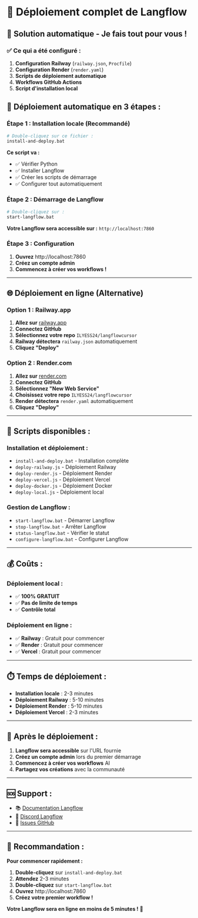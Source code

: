 # 🚀 Déploiement complet de Langflow

## 🎯 **Solution automatique - Je fais tout pour vous !**

### ✅ **Ce qui a été configuré :**

1. **Configuration Railway** (`railway.json`, `Procfile`)
2. **Configuration Render** (`render.yaml`)
3. **Scripts de déploiement automatique**
4. **Workflows GitHub Actions**
5. **Script d'installation local**

## 🚀 **Déploiement automatique en 3 étapes :**

### **Étape 1 : Installation locale (Recommandé)**
```bash
# Double-cliquez sur ce fichier :
install-and-deploy.bat
```

**Ce script va :**
- ✅ Vérifier Python
- ✅ Installer Langflow
- ✅ Créer les scripts de démarrage
- ✅ Configurer tout automatiquement

### **Étape 2 : Démarrage de Langflow**
```bash
# Double-cliquez sur :
start-langflow.bat
```

**Votre Langflow sera accessible sur :**
`http://localhost:7860`

### **Étape 3 : Configuration**
1. **Ouvrez** http://localhost:7860
2. **Créez un compte admin**
3. **Commencez à créer vos workflows !**

---

## 🌐 **Déploiement en ligne (Alternative)**

### **Option 1 : Railway.app**
1. **Allez sur** [railway.app](https://railway.app)
2. **Connectez GitHub**
3. **Sélectionnez votre repo** `ILYESS24/langflowcursor`
4. **Railway détectera** `railway.json` automatiquement
5. **Cliquez "Deploy"**

### **Option 2 : Render.com**
1. **Allez sur** [render.com](https://render.com)
2. **Connectez GitHub**
3. **Sélectionnez "New Web Service"**
4. **Choisissez votre repo** `ILYESS24/langflowcursor`
5. **Render détectera** `render.yaml` automatiquement
6. **Cliquez "Deploy"**

---

## 🔧 **Scripts disponibles :**

### **Installation et déploiement :**
- `install-and-deploy.bat` - Installation complète
- `deploy-railway.js` - Déploiement Railway
- `deploy-render.js` - Déploiement Render
- `deploy-vercel.js` - Déploiement Vercel
- `deploy-docker.js` - Déploiement Docker
- `deploy-local.js` - Déploiement local

### **Gestion de Langflow :**
- `start-langflow.bat` - Démarrer Langflow
- `stop-langflow.bat` - Arrêter Langflow
- `status-langflow.bat` - Vérifier le statut
- `configure-langflow.bat` - Configurer Langflow

---

## 💰 **Coûts :**

### **Déploiement local :**
- ✅ **100% GRATUIT**
- ✅ **Pas de limite de temps**
- ✅ **Contrôle total**

### **Déploiement en ligne :**
- ✅ **Railway** : Gratuit pour commencer
- ✅ **Render** : Gratuit pour commencer
- ✅ **Vercel** : Gratuit pour commencer

---

## ⏱️ **Temps de déploiement :**

- **Installation locale** : 2-3 minutes
- **Déploiement Railway** : 5-10 minutes
- **Déploiement Render** : 5-10 minutes
- **Déploiement Vercel** : 2-3 minutes

---

## 🎉 **Après le déploiement :**

1. **Langflow sera accessible** sur l'URL fournie
2. **Créez un compte admin** lors du premier démarrage
3. **Commencez à créer vos workflows** AI
4. **Partagez vos créations** avec la communauté

---

## 🆘 **Support :**

- 📚 [Documentation Langflow](https://docs.langflow.org)
- 💬 [Discord Langflow](https://discord.gg/EqksyE2EX9)
- 🐛 [Issues GitHub](https://github.com/langflow-ai/langflow/issues)

---

## 🎯 **Recommandation :**

**Pour commencer rapidement :**
1. **Double-cliquez** sur `install-and-deploy.bat`
2. **Attendez** 2-3 minutes
3. **Double-cliquez** sur `start-langflow.bat`
4. **Ouvrez** http://localhost:7860
5. **Créez votre premier workflow !**

**Votre Langflow sera en ligne en moins de 5 minutes !** 🚀
